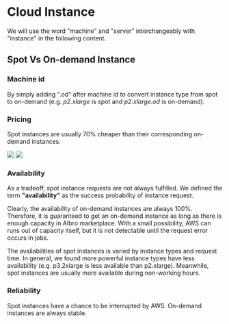 # Cloud Instance

We will use the word "machine" and "server" interchangeably with "instance" in the following content.

## Spot Vs On-demand Instance

### Machine id

By simply adding ".od" after machine id to convert instance type from spot to on-demand (e.g. _p2.xlarge_ is spot and _p2.xlarge.od_ is on-demand).

### Pricing

Spot instances are usually 70% cheaper than their corresponding on-demand instances.

![](https://drive.google.com/uc?export=view&id=1G6fVuxUu8Yofj_SBxl57m_lFZ83L4MzE)
![](https://drive.google.com/uc?export=view&id=1vomqhv0C7-ZjmwZ62dv3bjFJZtL2-wiT)

### Availability

As a tradeoff, spot instance requests are not always fulfilled. We defined the term **"availability"** as the success probability of
instance request.

Clearly, the availability of on-demand instances are always 100%. Therefore, it is guaranteed to get an on-demand instance as long as there is enough capacity in AIbro marketplace. With a small possibility, AWS can runs out of capacity itself, but it is not detectable until the request error occurs in jobs.

The availabilities of spot instances is varied by instance types and request time. In general, we found more powerful
instance types have less availability (e.g. p3.2xlarge is less available than p2.xlarge). Meanwhile, spot instances are
usually more available during non-working hours.

### Reliability

Spot instances have a chance to be interrupted by AWS. On-demand instances are always stable.
